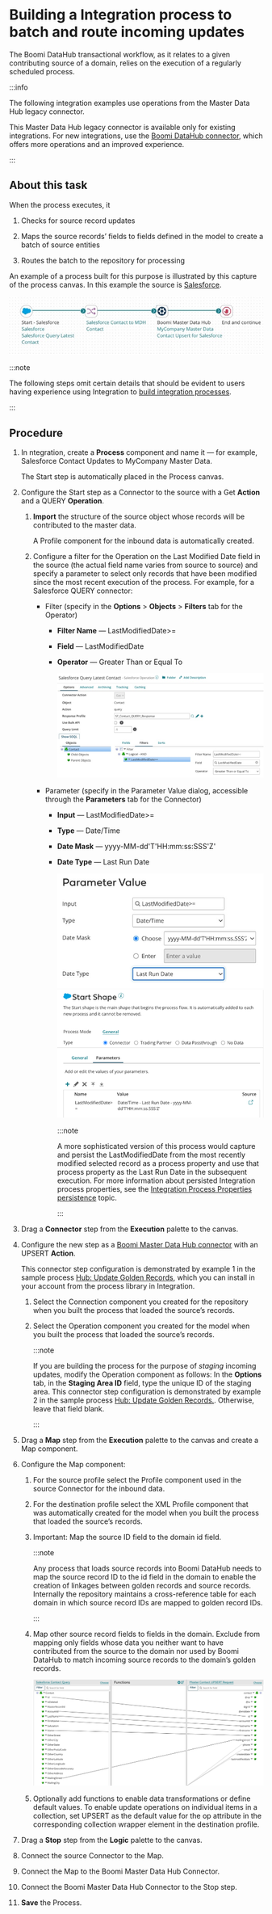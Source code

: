 # Building a Integration process to batch and route incoming updates

<head>
  <meta name="guidename" content="DataHub"/>
  <meta name="context" content="GUID-0d930e58-3a0e-4816-b0a7-d6c8981ae7d2"/>
</head>



The Boomi DataHub transactional workflow, as it relates to a given contributing source of a domain, relies on the execution of a regularly scheduled process.

:::info

The following integration examples use operations from the Master Data Hub legacy connector.

This Master Data Hub legacy connector is available only for existing integrations. For new integrations, use the [Boomi DataHub connector](docs/Atomsphere/Integration/Connectors/int-Boomi_Data_Hub_connector.md), which offers more operations and an improved experience.

:::

## About this task

When the process executes, it

1.  Checks for source record updates

2.  Maps the source records’ fields to fields defined in the model to create a batch of source entities

3.  Routes the batch to the repository for processing


An example of a process built for this purpose is illustrated by this capture of the process canvas. In this example the source is [Salesforce](http://www.salesforce.com).

![Example of a process to batch and route incoming updates](../Images/process-dg-salesforce-contact-updates-to-master-final_69675a4a-3c74-4637-9930-832761d5c4ab.jpg)

:::note

The following steps omit certain details that should be evident to users having experience using Integration to [build integration processes](/docs/Atomsphere/Integration/Process%20building/c-atm-Process_building_b422a00a-b17b-4ea8-ae01-d04adaf97e16.md).

:::


## Procedure

1.  In ntegration, create a **Process** component and name it — for example, Salesforce Contact Updates to MyCompany Master Data.

    The Start step is automatically placed in the Process canvas.

2.  Configure the Start step as a Connector to the source with a Get **Action** and a QUERY **Operation**.

    1.  **Import** the structure of the source object whose records will be contributed to the master data.

        A Profile component for the inbound data is automatically created.

    2.  Configure a filter for the Operation on the Last Modified Date field in the source \(the actual field name varies from source to source\) and specify a parameter to select only records that have been modified since the most recent execution of the process. For example, for a Salesforce QUERY connector:

        -   Filter \(specify in the **Options** \> **Objects** \> **Filters** tab for the Operator\)

            -   **Filter Name** — LastModifiedDate\>=

            -   **Field** — LastModifiedDate

            -   **Operator** — Greater Than or Equal To

                ![Configuring a filter for the Operation on the Last Modified Date field in the source](../Images/build-ps-filter-last-modified-date-gte_8dbff2c1-a97a-4e28-8d0b-8a12ff9e003b.jpg)

        -   Parameter \(specify in the Parameter Value dialog, accessible through the **Parameters** tab for the Connector\)

            -   **Input** — LastModifiedDate\>=

            -   **Type** — Date/Time

            -   **Date Mask** — yyyy-MM-dd'T'HH:mm:ss:SSS'Z'

            -   **Date Type** — Last Run Date

                ![Specifying the value of a parameter to select only records that have been modified since the most recent execution of the process](../Images/Integration/build-ds-parameter-value-last-run-date-sf-mask_b8558669-fa4d-4255-b4c4-b785407d74dc.jpg) ![Setting the parameter in the Start step](../Images/Integration/build-ds-start-shape-connector-parameters-last-run-date_1c721eb9-0364-44b1-99ed-56a237858c64.jpg)

                :::note
                
                A more sophisticated version of this process would capture and persist the LastModifiedDate from the most recently modified selected record as a process property and use that process property as the Last Run Date in the subsequent execution. For more information about persisted Integration process properties, see the [ Integration Process Properties persistence](/docs/Atomsphere/Integration/Process%20building/c-atm-Process_Properties_persistence_b1bee14e-607f-4b80-94db-481a0b04f69d.md) topic.

                :::

3.  Drag a **Connector** step from the **Execution** palette to the canvas.

4.  Configure the new step as a [ Boomi Master Data Hub connector](/docs/Atomsphere/Integration/Connectors/r-atm-MDM_connector_ff690a6f-288d-44b3-96fb-e81afb046703.md) with an UPSERT **Action**.

    This connector step configuration is demonstrated by example 1 in the sample process [Hub: Update Golden Records](https://platform.boomi.com/#build;processLibrary=4195924d-7d8a-4b94-ba77-b2d0b56f2824), which you can install in your account from the process library in Integration.

    1.  Select the Connection component you created for the repository when you built the process that loaded the source’s records.

    2.  Select the Operation component you created for the model when you built the process that loaded the source’s records.

        :::note
        
        If you are building the process for the purpose of *staging* incoming updates, modify the Operation component as follows: In the **Options** tab, in the **Staging Area ID** field, type the unique ID of the staging area. This connector step configuration is demonstrated by example 2 in the sample process [Hub: Update Golden Records.](https://platform.boomi.com/#build;processLibrary=4195924d-7d8a-4b94-ba77-b2d0b56f2824). Otherwise, leave that field blank.

        :::

5.  Drag a **Map** step from the **Execution** palette to the canvas and create a Map component.

6.  Configure the Map component:

    1.  For the source profile select the Profile component used in the source Connector for the inbound data.

    2.  For the destination profile select the XML Profile component that was automatically created for the model when you built the process that loaded the source’s records.

    3.  Important: Map the source ID field to the domain id field.

        :::note
        
        Any process that loads source records into Boomi DataHub needs to map the source record ID to the id field in the domain to enable the creation of linkages between golden records and source records. Internally the repository maintains a cross-reference table for each domain in which source record IDs are mapped to golden record IDs.

        :::

    4.  Map other source record fields to fields in the domain. Exclude from mapping only fields whose data you neither want to have contributed from the source to the domain nor used by Boomi DataHub to match incoming source records to the domain’s golden records.

        ![Map in which source record fields are mapped to fields in the master data domain](../Images/Integration/build-dg-map-sf-contact-query-to-master-contact_4d2ce163-da4d-4f6d-b6e3-b38dcd3327d3.jpg)

    5.  Optionally add functions to enable data transformations or define default values. To enable update operations on individual items in a collection, set UPSERT as the default value for the op attribute in the corresponding collection wrapper element in the destination profile.

7.  Drag a **Stop** step from the **Logic** palette to the canvas.

8.  Connect the source Connector to the Map.

9. Connect the Map to the Boomi Master Data Hub Connector.
    
10. Connect the Boomi Master Data Hub Connector to the Stop step.

11. **Save** the Process.